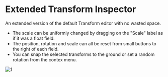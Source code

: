 # Extended Transform Inspector

An extended version of the default Transform editor with no wasted space.

- The scale can be uniformly changed by dragging on the "Scale" label as if it was a float field.
- The position, rotation and scale can all be reset from small buttons to the right of each field.
- You can snap the selected transforms to the ground or set a random rotation from the contex menu.

![1](https://i.imgur.com/RgjR5CR.gif)
